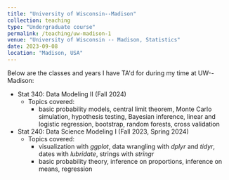 ```yaml
---
title: "University of Wisconsin--Madison"
collection: teaching
type: "Undergraduate course"
permalink: /teaching/uw-madison-1
venue: "University of Wisconsin -- Madison, Statistics"
date: 2023-09-08
location: "Madison, USA"
---
```


Below are the classes and years I have TA'd for during my time at UW--Madison:

- Stat 340: Data Modeling II (Fall 2024)
    - Topics covered:
        - basic probability models, central limit theorem, Monte Carlo simulation, hypothesis testing, Bayesian inference, linear and logistic regression, bootstrap, random forests, cross validation
- Stat 240: Data Science Modeling I (Fall 2023, Spring 2024)
    - Topics covered: 
        - visualization with *ggplot*, data wrangling with *dplyr* and *tidyr*, dates with *lubridate*, strings with *stringr* 
        - basic probability theory, inference on proportions, inference on means, regression